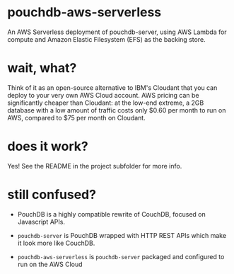 # pouchdb-aws-serverless

An AWS Serverless deployment of pouchdb-server, using AWS Lambda for compute and Amazon Elastic Filesystem (EFS) as the backing store.

# wait, what?

Think of it as an open-source alternative to IBM's Cloudant that you can deploy to your very own AWS Cloud account. AWS pricing can be significantly cheaper than Cloudant: at the low-end extreme, a 2GB database with a low amount of traffic costs only $0.60 per month to run on AWS, compared to $75 per month on Cloudant.

# does it work?

Yes! See the README in the project subfolder for more info.

# still confused?

- PouchDB is a highly compatible rewrite of CouchDB, focused on Javascript APIs.

- `pouchdb-server` is PouchDB wrapped with HTTP REST APIs which make it look more like CouchDB.

- `pouchdb-aws-serverless` is `pouchdb-server` packaged and configured to run on the AWS Cloud
